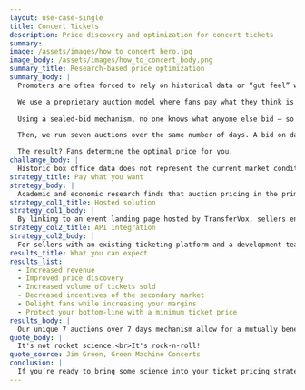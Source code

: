 ```yaml
---
layout: use-case-single
title: Concert Tickets
description: Price discovery and optimization for concert tickets
summary: 
image: /assets/images/how_to_concert_hero.jpg
image_body: /assets/images/how_to_concert_body.png
summary_title: Research-based price optimization
summary_body: |
  Promoters are often forced to rely on historical data or “gut feel” when it comes to determining ticket prices.

  We use a proprietary auction model where fans pay what they think is fair. Some fans will think it’s worth more; others will place less value.
  
  Using a sealed-bid mechanism, no one knows what anyone else bid — so you aren’t incentivized to outbid/underbid someone else. 

  Then, we run seven auctions over the same number of days. A bid on day one is automatically entered into the following day’s auction, until the person gets a ticket or all auctions have run.

  The result? Fans determine the optimal price for you.
challange_body: |
  Historic box office data does not represent the current market conditions, nor does it help discover the individual price each fan is willing to pay for a concert ticket. 
strategy_title: Pay what you want
strategy_body: |
  Academic and economic research finds that auction pricing in the primary market significantly improves price discovery, <b>roughly doubles artist revenues</b> and disincentivizes secondary market players from scooping up low-priced tickets and reselling them on the secondary market.
strategy_col1_title: Hosted solution
strategy_col1_body: |
  By linking to an event landing page hosted by TransferVox, sellers enjoy a full suite of seller tools, including the TransferVox auction, user management, payment processing, data analytics, and ticketing issuance. 
strategy_col2_title: API integration
strategy_col2_body: |
  For sellers with an existing ticketing platform and a development team, our API can be utilized for running the auction and triggering email events that fire on any ticketing platform the seller chooses to integrate with. 
results_title: What you can expect
results_list:
  - Increased revenue
  - Improved price discovery
  - Increased volume of tickets sold
  - Decreased incentives of the secondary market
  - Delight fans while increasing your margins
  - Protect your bottom-line with a minimum ticket price
results_body: |
  Our unique 7 auctions over 7 days mechanism allow for a mutually beneficial process to determine what price the market is willing to bear. 
quote_body: |
  It's not rocket science.<br>It's rock-n-roll!
quote_source: Jim Green, Green Machine Concerts
conclusion: |
  If you’re ready to bring some science into your ticket pricing strategy, get in touch with us today. We will be happy to answer your questions, address your concerns, and work with you to ensure that your business and everyone else involved has a great day!
---
```

